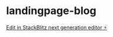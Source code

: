 # landingpage-blog

[Edit in StackBlitz next generation editor ⚡️](https://stackblitz.com/~/github.com/Toowiredd/landingpage-blog)